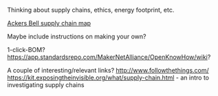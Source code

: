 
Thinking about supply chains, ethics, energy footprint, etc.

[Ackers Bell supply chain map](https://open.sourcemap.com/maps/585e9cfa396e750727dae6bf)

Maybe include instructions on making your own?

1-click-BOM?
https://app.standardsrepo.com/MakerNetAlliance/OpenKnowHow/wiki?


A couple of interesting/relevant links?
http://www.followthethings.com/
https://kit.exposingtheinvisible.org/what/supply-chain.html - an intro to investigating supply chains
